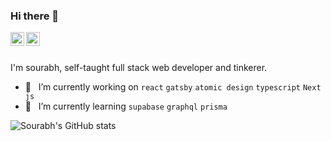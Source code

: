### Hi there 👋


<a href="https://twitter.com/sourabh280598">
  <img align="left" alt="Sourabh kumar | Twitter" width="22px" src="https://raw.githubusercontent.com/peterthehan/peterthehan/master/assets/twitter.svg" />
</a>
<a href="https://www.linkedin.com/in/biku1998/">
  <img align="left" alt="Sourabh's LinkedIN" width="22px" src="https://raw.githubusercontent.com/peterthehan/peterthehan/master/assets/linkedin.svg" />
</a>
</br></br>

I'm sourabh, self-taught full stack web developer and tinkerer.

- 🔭 &nbsp; I’m currently working on `react` `gatsby` `atomic design` `typescript` `Next js`
- 🌱 &nbsp; I’m currently learning `supabase` `graphql` `prisma`
<!-- - 💬 &nbsp; Ask me about `react` `node js` `gatsby`
 -->
![Sourabh's GitHub stats](https://github-readme-stats.vercel.app/api?username=biku1998&show_icons=true&theme=onedark)

